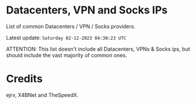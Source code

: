 # Datacenters, VPN and Socks IPs
 
List of common Datacenters / VPN / Socks providers. 

Latest update: `Saturday 02-12-2023 04:30:23 UTC` 

ATTENTION: This list doesn't include all Datacenters, VPNs & Socks ips, 
but should include the vast majority of common ones.

# Credits
ejrv, X4BNet and TheSpeedX.
